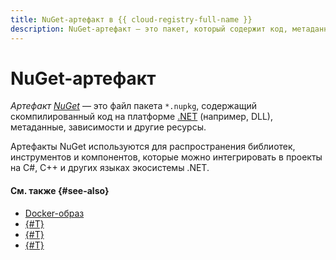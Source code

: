 ```yaml
---
title: NuGet-артефакт в {{ cloud-registry-full-name }}
description: NuGet-артефакт – это пакет, который содержит код, метаданные, зависимости и другие ресурсы. Пакеты NuGet используются для распространения библиотек, инструментов и компонентов, которые можно добавить в проекты на платформе .NET.
---
```


# NuGet-артефакт

_Артефакт [NuGet](https://ru.wikipedia.org/wiki/NuGet)_ — это файл пакета `*.nupkg`, содержащий скомпилированный код на платформе [.NET](https://ru.wikipedia.org/wiki/.NET) (например, DLL), метаданные, зависимости и другие ресурсы.

Артефакты NuGet используются для распространения библиотек, инструментов и компонентов, которые можно интегрировать в проекты на C#, С++ и других языках экосистемы .NET.

#### См. также {#see-also}

* [Docker-образ](./docker-image.md)
* [{#T}](./art-java.md)
* [{#T}](./art-nodejs.md)
* [{#T}](./art-python.md)